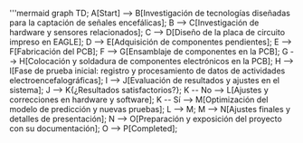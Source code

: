 '''mermaid
graph TD;
    A[Start] --> B[Investigación de tecnologías diseñadas para la captación de señales encefálicas];
    B --> C[Investigación de hardware y sensores relacionados];
    C --> D[Diseño de la placa de circuito impreso en EAGLE];
    D --> E[Adquisición de componentes pendientes];
    E --> F[Fabricación del PCB];
    F --> G[Ensamblaje de componentes en la PCB];
    G --> H[Colocación y soldadura de componentes electrónicos en la PCB];
    H --> I[Fase de prueba inicial: registro y procesamiento de datos de actividades electroencefalográficas];
    I --> J[Evaluación de resultados y ajustes en el sistema];
    J --> K{¿Resultados satisfactorios?};
    K -- No --> L[Ajustes y correcciones en hardware y software];
    K -- Sí --> M[Optimización del modelo de predicción y nuevas pruebas];
    L --> M;
    M --> N[Ajustes finales y detalles de presentación];
    N --> O[Preparación y exposición del proyecto con su documentación];
    O --> P[Completed];
